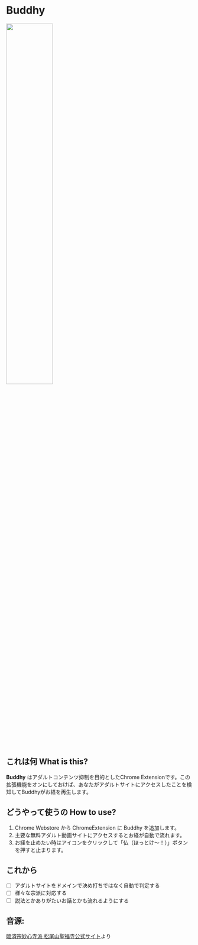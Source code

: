 # Buddhy

<img src="https://4.bp.blogspot.com/-nWEWqM2DgFc/VD3SPZAF3YI/AAAAAAAAoQk/ntIce7P-wek/s800/nigaoe_buddha.png" width="50%" height="50%">

## これは何 What is this?

**Buddhy** はアダルトコンテンツ抑制を目的としたChrome Extensionです。この拡張機能をオンにしておけば、あなたがアダルトサイトにアクセスしたことを検知してBuddhyがお経を再生します。

## どうやって使うの How to use?

1. Chrome Webstore から ChromeExtension に Buddhy を追加します。
2. 主要な無料アダルト動画サイトにアクセスするとお経が自動で流れます。
3. お経を止めたい時はアイコンをクリックして「仏（ほっとけ〜！）」ボタンを押すと止まります。

## これから

- [ ] アダルトサイトをドメインで決め打ちではなく自動で判定する
- [ ] 様々な宗派に対応する
- [ ] 説法とかありがたいお話とかも流れるようにする
## 音源:
[臨済宗妙心寺派 松尾山聖福寺公式サイト](http://shofukuji.net/1okyo-index.htm)より
